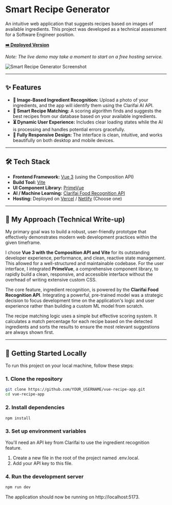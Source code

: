 # Smart Recipe Generator

An intuitive web application that suggests recipes based on images of available ingredients. This project was developed as a technical assessment for a Software Engineer position.

**[➡️ Deployed Version](https://smart-recipe-generator-1brp.vercel.app/)**

*Note: The live demo may take a moment to start on a free hosting service.*

![Smart Recipe Generator Screenshot]([https://YOUR_SCREENSHOT_URL_HERE](https://github.com/SachinChandra2022/smart-recipe-generator/blob/main/image.png))

---

## ✨ Features

-   **📸 Image-Based Ingredient Recognition:** Upload a photo of your ingredients, and the app will identify them using the Clarifai AI API.
-   **🍳 Smart Recipe Matching:** A scoring algorithm finds and suggests the best recipes from our database based on your available ingredients.
-   **⏳ Dynamic User Experience:** Includes clear loading states while the AI is processing and handles potential errors gracefully.
-   **📱 Fully Responsive Design:** The interface is clean, intuitive, and works beautifully on both desktop and mobile devices.

---

## 🛠️ Tech Stack

-   **Frontend Framework:** [Vue 3](https://vuejs.org/) (using the Composition API)
-   **Build Tool:** [Vite](https://vitejs.dev/)
-   **UI Component Library:** [PrimeVue](https://primevue.org/)
-   **AI / Machine Learning:** [Clarifai Food Recognition API](https://www.clarifai.com/)
-   **Hosting:** Deployed on [Vercel](https://vercel.com/) / [Netlify](https://www.netlify.com/) (Choose one)

---

## 🎯 My Approach (Technical Write-up)

My primary goal was to build a robust, user-friendly prototype that effectively demonstrates modern web development practices within the given timeframe.

I chose **Vue 3 with the Composition API and Vite** for its outstanding developer experience, performance, and clean, reactive state management. This allowed for a well-structured and maintainable codebase. For the user interface, I integrated **PrimeVue**, a comprehensive component library, to rapidly build a clean, responsive, and accessible interface without the overhead of writing extensive custom CSS.

The core feature, ingredient recognition, is powered by the **Clarifai Food Recognition API**. Integrating a powerful, pre-trained model was a strategic decision to focus development time on the application's logic and user experience rather than building a custom ML model from scratch.

The recipe matching logic uses a simple but effective scoring system. It calculates a match percentage for each recipe based on the detected ingredients and sorts the results to ensure the most relevant suggestions are always shown first.

---

## 🚀 Getting Started Locally

To run this project on your local machine, follow these steps:

### 1. Clone the repository

```bash
git clone https://github.com/YOUR_USERNAME/vue-recipe-app.git
cd vue-recipe-app
```
### 2. Install dependencies
```bash
npm install
```
### 3. Set up environment variables
You'll need an API key from Clarifai to use the ingredient recognition feature.
  1. Create a new file in the root of the project named .env.local.
  2. Add your API key to this file.
### 4. Run the development server
```bash
npm run dev
```
The application should now be running on http://localhost:5173.


